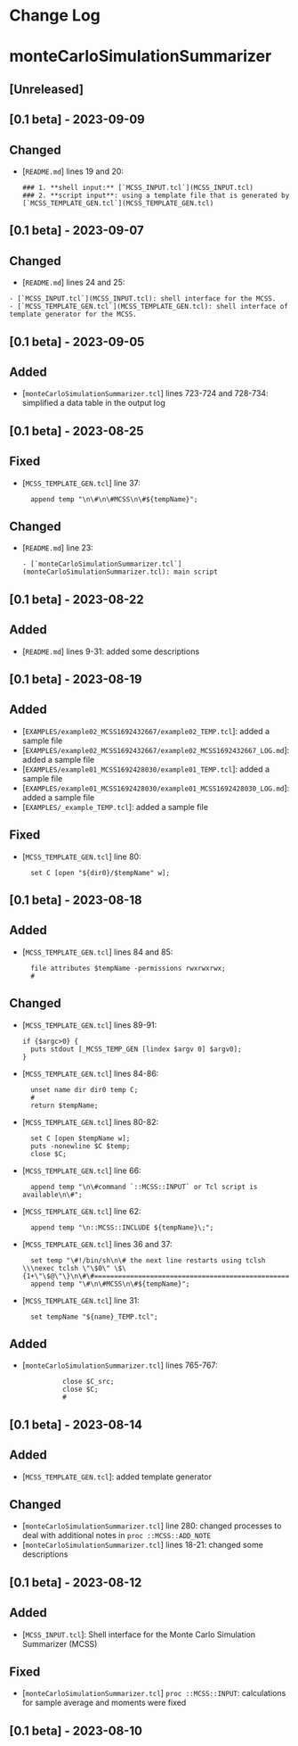 # Change Log
# monteCarloSimulationSummarizer
## [Unreleased]

## [0.1 beta] - 2023-09-09
## Changed
- [`README.md`] lines 19 and 20:
  ```
  ### 1. **shell input:** [`MCSS_INPUT.tcl`](MCSS_INPUT.tcl)
  ### 2. **script input**: using a template file that is generated by [`MCSS_TEMPLATE_GEN.tcl`](MCSS_TEMPLATE_GEN.tcl)
  ```

## [0.1 beta] - 2023-09-07
## Changed
- [`README.md`] lines 24 and 25:  
```
- [`MCSS_INPUT.tcl`](MCSS_INPUT.tcl): shell interface for the MCSS.
- [`MCSS_TEMPLATE_GEN.tcl`](MCSS_TEMPLATE_GEN.tcl): shell interface of template generator for the MCSS.
```

## [0.1 beta] - 2023-09-05
## Added
- [`monteCarloSimulationSummarizer.tcl`] lines 723-724 and 728-734: simplified a data table in the output log

## [0.1 beta] - 2023-08-25
## Fixed
- [`MCSS_TEMPLATE_GEN.tcl`] line 37:
  ```
  	append temp "\n\#\n\#MCSS\n\#${tempName}";
  ```

## Changed
- [`README.md`] line 23:
  ```
  - [`monteCarloSimulationSummarizer.tcl`](monteCarloSimulationSummarizer.tcl): main script
  ```

## [0.1 beta] - 2023-08-22
## Added
- [`README.md`] lines 9-31: added some descriptions

## [0.1 beta] - 2023-08-19
## Added
- [`EXAMPLES/example02_MCSS1692432667/example02_TEMP.tcl`]: added a sample file
- [`EXAMPLES/example02_MCSS1692432667/example02_MCSS1692432667_LOG.md`]: added a sample file
- [`EXAMPLES/example01_MCSS1692428030/example01_TEMP.tcl`]: added a sample file
- [`EXAMPLES/example01_MCSS1692428030/example01_MCSS1692428030_LOG.md`]: added a sample file
- [`EXAMPLES/_example_TEMP.tcl`]: added a sample file

## Fixed
- [`MCSS_TEMPLATE_GEN.tcl`] line 80:
  ```
  	set C [open "${dir0}/$tempName" w];
  ```

## [0.1 beta] - 2023-08-18
## Added
- [`MCSS_TEMPLATE_GEN.tcl`] lines 84 and 85:
  ```
	file attributes $tempName -permissions rwxrwxrwx;
	#
  ```

## Changed
- [`MCSS_TEMPLATE_GEN.tcl`] lines 89-91:  
  ```
  if {$argc>0} {
  	puts stdout [_MCSS_TEMP_GEN [lindex $argv 0] $argv0];
  }
  ```
- [`MCSS_TEMPLATE_GEN.tcl`] lines 84-86:  
  ```
	unset name dir dir0 temp C;
	#
	return $tempName;
  ```
- [`MCSS_TEMPLATE_GEN.tcl`] lines 80-82:  
  ```
	set C [open $tempName w];
	puts -nonewline $C $temp;
	close $C;
  ```
- [`MCSS_TEMPLATE_GEN.tcl`] line 66:  
  ```
  	append temp "\n\#command `::MCSS::INPUT` or Tcl script is available\n\#";
  ```
- [`MCSS_TEMPLATE_GEN.tcl`] line 62:  
  ```
  	append temp "\n::MCSS::INCLUDE ${tempName}\;";
  ```
- [`MCSS_TEMPLATE_GEN.tcl`] lines 36 and 37:  
  ```
	set temp "\#!/bin/sh\n\# the next line restarts using tclsh \\\nexec tclsh \"\$0\" \$\{1+\"\$@\"\}\n\#\#===================================================================";
	append temp "\#\n\#MCSS\n\#${tempName}";
  ```
- [`MCSS_TEMPLATE_GEN.tcl`] line 31:  
  ```
  	set tempName "${name}_TEMP.tcl";
  ```

## Added
- [`monteCarloSimulationSummarizer.tcl`] lines 765-767:
  ```
			close $C_src;
			close $C;
			#
  ```

## [0.1 beta] - 2023-08-14
## Added
- [`MCSS_TEMPLATE_GEN.tcl`]: added template generator

## Changed
- [`monteCarloSimulationSummarizer.tcl`] line 280: changed processes to deal with additional notes in `proc ::MCSS::ADD_NOTE`
- [`monteCarloSimulationSummarizer.tcl`] lines 18-21: changed some descriptions

## [0.1 beta] - 2023-08-12
## Added
- [`MCSS_INPUT.tcl`]: Shell interface for the Monte Carlo Simulation Summarizer (MCSS)

## Fixed
- [`monteCarloSimulationSummarizer.tcl`] `proc ::MCSS::INPUT`: calculations for sample average and moments were fixed

## [0.1 beta] - 2023-08-10
